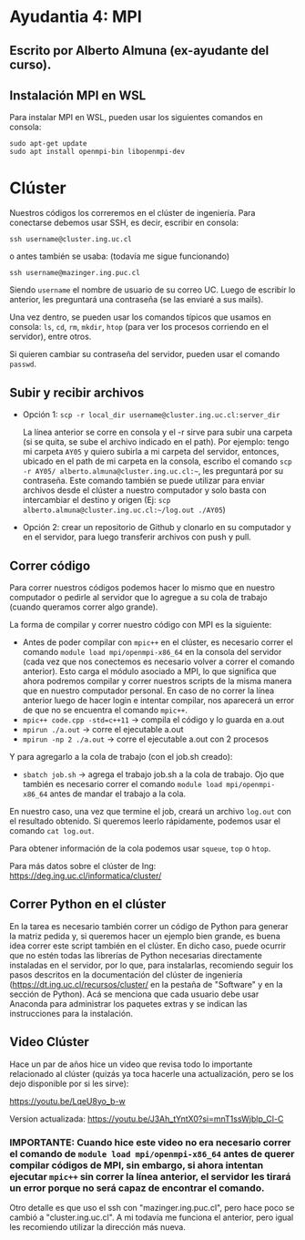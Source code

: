 # Ayudantia 4: MPI
## Escrito por Alberto Almuna (ex-ayudante del curso).


## Instalación MPI en WSL

Para instalar MPI en WSL, pueden usar los siguientes comandos en consola:

    sudo apt-get update
    sudo apt install openmpi-bin libopenmpi-dev

# Clúster

Nuestros códigos los correremos en el clúster de ingeniería. Para conectarse debemos usar SSH, es decir, escribir en consola:

```ssh username@cluster.ing.uc.cl```

o antes también se usaba: (todavía me sigue funcionando)

```ssh username@mazinger.ing.puc.cl```

Siendo ```username``` el nombre de usuario de su correo UC. Luego de escribir lo anterior, les preguntará una contraseña (se las enviaré a sus mails).

Una vez dentro, se pueden usar los comandos típicos que usamos en consola: ```ls```, ```cd```, ```rm```, ```mkdir```, ```htop``` (para ver los procesos corriendo en el servidor), entre otros.

Si quieren cambiar su contraseña del servidor, pueden usar el comando ```passwd```.

## Subir y recibir archivos

- Opción 1: ```scp -r local_dir username@cluster.ing.uc.cl:server_dir```

    La línea anterior se corre en consola y el -r sirve para subir una carpeta (si se quita, se sube el archivo indicado en el path). Por ejemplo: tengo mi carpeta ```AY05``` y quiero subirla a mi carpeta del servidor, entonces, ubicado en el path de mi carpeta en la consola, escribo el comando  ```scp -r AY05/ alberto.almuna@cluster.ing.uc.cl:~```, les preguntará por su contraseña. Este comando también se puede utilizar para enviar archivos desde el clúster a nuestro computador y solo basta con intercambiar el destino y origen (Ej: ```scp alberto.almuna@cluster.ing.uc.cl:~/log.out ./AY05```)

- Opción 2: crear un repositorio de Github y clonarlo en su computador y en el servidor, para luego transferir archivos con push y pull.

## Correr código

Para correr nuestros códigos podemos hacer lo mismo que en nuestro computador o pedirle al servidor que lo agregue a su cola de trabajo (cuando queramos correr algo grande).

La forma de compilar y correr nuestro código con MPI es la siguiente:

- Antes de poder compilar con ```mpic++``` en el clúster, es necesario correr el comando ```module load mpi/openmpi-x86_64``` en la consola del servidor (cada vez que nos conectemos es necesario volver a correr el comando anterior). Esto carga el módulo asociado a MPI, lo que significa que ahora podremos compilar y correr nuestros scripts de la misma manera que en nuestro computador personal. En caso de no correr la línea anterior luego de hacer login e intentar compilar, nos aparecerá un error de que no se encuentra el comando ```mpic++```.
- ```mpic++ code.cpp -std=c++11``` -> compila el código y lo guarda en a.out
- ```mpirun ./a.out``` -> corre el ejecutable a.out
- ```mpirun -np 2 ./a.out``` -> corre el ejecutable a.out con 2 procesos

Y para agregarlo a la cola de trabajo (con el job.sh creado):

- ```sbatch job.sh``` -> agrega el trabajo job.sh a la cola de trabajo. Ojo que también es necesario correr el comando ```module load mpi/openmpi-x86_64``` antes de mandar el trabajo a la cola.

En nuestro caso, una vez que termine el job, creará un archivo ```log.out``` con el resultado obtenido. Si queremos leerlo rápidamente, podemos usar el comando ```cat log.out```.

Para obtener información de la cola podemos usar ```squeue```, ```top``` o ```htop```.

Para más datos sobre el clúster de Ing: https://deg.ing.uc.cl/informatica/cluster/

## Correr Python en el clúster

En la tarea es necesario también correr un código de Python para generar la matriz pedida y, si queremos hacer un ejemplo bien grande, es buena idea correr este script también en el clúster. En dicho caso, puede ocurrir que no estén todas las librerías de Python necesarias directamente instaladas en el servidor, por lo que, para instalarlas, recomiendo seguir los pasos descritos en la documentación del clúster de ingeniería (https://dt.ing.uc.cl/recursos/cluster/ en la pestaña de "Software" y en la sección de Python). Acá se menciona que cada usuario debe usar Anaconda para administrar los paquetes extras y se indican las instrucciones para la instalación.

## Video Clúster

Hace un par de años hice un video que revisa todo lo importante relacionado al clúster (quizás ya toca hacerle una actualización, pero se los dejo disponible por si les sirve):

https://youtu.be/LqeU8yo_b-w

Version actualizada: https://youtu.be/J3Ah_tYntX0?si=mnT1ssWjblp_Cl-C

### IMPORTANTE: Cuando hice este video no era necesario correr el comando de ```module load mpi/openmpi-x86_64``` antes de querer compilar códigos de MPI, sin embargo, si ahora intentan ejecutar ```mpic++``` sin correr la línea anterior, el servidor les tirará un error porque no será capaz de encontrar el comando.

Otro detalle es que uso el ssh con "mazinger.ing.puc.cl", pero hace poco se cambió a "cluster.ing.uc.cl". A mi todavía me funciona el anterior, pero igual les recomiendo utilizar la dirección más nueva.

